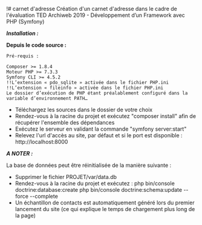 !# carnet d'adresse
Création d'un carnet d'adresse dans le cadre de l'évaluation TED Archiweb 2019 - Développement d’un Framework avec PHP (Symfony)

***Installation :***

  **Depuis le code source :**
    
    Pré-requis : 
      
    Composer >= 1.8.4
    Moteur PHP >= 7.3.3
    Symfony CLI >= 4.5.2
    !!L’extension « pdo_sqlite » activée dans le fichier PHP.ini
    !!L’extension « fileinfo » activée dans le fichier PHP.ini
    Le dossier d’exécution de PHP étant préalablement configuré dans la variable d’environnement PATH…

    
   - Téléchargez les sources dans le dossier de votre choix
   - Rendez-vous à la racine du projet et exécutez "composer install" afin de récupérer l'ensemble des dépendances
   - Exécutez le serveur en validant la commande "symfony server:start"
   - Relevez l'url d'accès au site, par défaut et si le port est disponible : http://localhost:8000
      
      
      
 
 
 ***A NOTER :*** 
 
 La base de données peut être réinitialisée de la manière suivante : 
 
  - Supprimer le fichier PROJET/var/data.db
  - Rendez-vous à la racine du projet et exécutez :
        php bin/console doctrine:database:create
        php bin/console doctrine:schema:update --force --complete
  - Un échantillon de contacts est automatiquement généré lors du premier lancement du site (ce qui explique le temps de      chargement plus long de la page)
      
